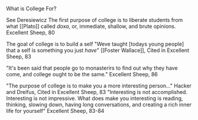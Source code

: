 
What is College For?

See Deresiewicz
The first purpose of college is to liberate students from what [[Plato]] called *doxa*, or, immediate, shallow, and brute opinions. 
	Excellent Sheep, 80

The goal of college is to build a self
"Weve taught [todays young people] that a self is something you just *have*"
	[[Foster Wallace]], Cited in Excellent Sheep, 83

"It's been said that people go to monasterirs to find out why they have come, and college ought to be the same."
	Excellent Sheep, 86

"The purpose of college is to make you a more interesting person..."
	Hacker and Dreifus, Cited in Excellent Sheep, 83
"Interesting is not accomplished. Interesting is not impressive. What does make you interesting is reading, thinking, slowing down, having long conversations, and creating a rich inner life for yourself"
	Excellent Sheep, 83-84
